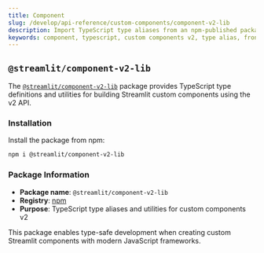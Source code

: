 ```yaml
---
title: Component
slug: /develop/api-reference/custom-components/component-v2-lib
description: Import TypeScript type aliases from an npm-published package.
keywords: component, typescript, custom components v2, type alias, frontend, streamlit component library, component-v2-lib, type safety, javascript frameworks, react
---
```


## `@streamlit/component-v2-lib`

The [`@streamlit/component-v2-lib`](https://www.npmjs.com/package/@streamlit/component-v2-lib) package provides TypeScript type definitions and utilities for building Streamlit custom components using the v2 API.

### Installation

Install the package from npm:

```bash
npm i @streamlit/component-v2-lib
```

### Package Information

- **Package name**: `@streamlit/component-v2-lib`
- **Registry**: [npm](https://www.npmjs.com/package/@streamlit/component-v2-lib)
- **Purpose**: TypeScript type aliases and utilities for custom components v2

This package enables type-safe development when creating custom Streamlit components with modern JavaScript frameworks.
